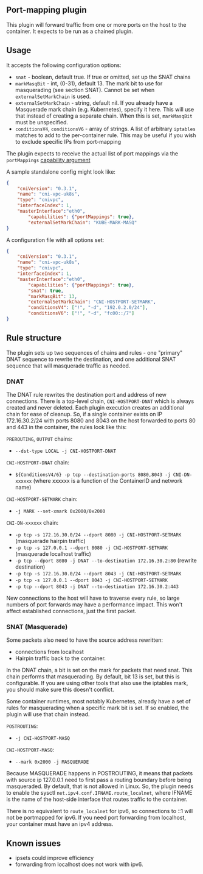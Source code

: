 ## Port-mapping plugin

This plugin will forward traffic from one or more ports on the host to the
container. It expects to be run as a chained plugin.

## Usage
It accepts the following configuration options:

* `snat` - boolean, default true. If true or omitted, set up the SNAT chains
* `markMasqBit` - int, (0-31), default 13. The mark bit to use for masquerading (see section SNAT). Cannot be set when `externalSetMarkChain` is used.
* `externalSetMarkChain` - string, default nil. If you already have a Masquerade mark chain (e.g. Kubernetes), specify it here. This will use that instead of creating a separate chain. When this is set, `markMasqBit` must be unspecified.
* `conditionsV4`, `conditionsV6` - array of strings. A list of arbitrary `iptables`
matches to add to the per-container rule. This may be useful if you wish to
exclude specific IPs from port-mapping

The plugin expects to receive the actual list of port mappings via the
`portMappings` [capability argument](https://github.com/containernetworking/cni/blob/master/CONVENTIONS.md)

A sample standalone config  might
look like:

```json
{
	"cniVersion": "0.3.1",
	"name": "cni-vpc-uk8s",
	"type": "cnivpc",
	"interfaceIndex": 1,
	"masterInterface":"eth0",
        "capabilities": {"portMappings": true},
        "externalSetMarkChain": "KUBE-MARK-MASQ"
}
```

A configuration file with all options set:
```json
{
	"cniVersion": "0.3.1",
	"name": "cni-vpc-uk8s",
	"type": "cnivpc",
	"interfaceIndex": 1,
	"masterInterface":"eth0",
        "capabilities": {"portMappings": true},
        "snat": true,
        "markMasqBit": 13,
        "externalSetMarkChain": "CNI-HOSTPORT-SETMARK",
        "conditionsV4": ["!", "-d", "192.0.2.0/24"],
        "conditionsV6": ["!", "-d", "fc00::/7"]
}
```



## Rule structure
The plugin sets up two sequences of chains and rules - one "primary" DNAT
sequence to rewrite the destination, and one additional SNAT sequence that
will masquerade traffic as needed.


### DNAT
The DNAT rule rewrites the destination port and address of new connections.
There is a top-level chain, `CNI-HOSTPORT-DNAT` which is always created and
never deleted. Each plugin execution creates an additional chain for ease
of cleanup. So, if a single container exists on IP 172.16.30.2/24 with ports
8080 and 8043 on the host forwarded to ports 80 and 443 in the container, the
rules look like this:

`PREROUTING`, `OUTPUT` chains:
- `--dst-type LOCAL -j CNI-HOSTPORT-DNAT`

`CNI-HOSTPORT-DNAT` chain:
- `${ConditionsV4/6} -p tcp --destination-ports 8080,8043 -j CNI-DN-xxxxxx` (where xxxxxx is a function of the ContainerID and network name)

`CNI-HOSTPORT-SETMARK` chain:
- `-j MARK --set-xmark 0x2000/0x2000`

`CNI-DN-xxxxxx` chain:
- `-p tcp -s 172.16.30.0/24 --dport 8080 -j CNI-HOSTPORT-SETMARK` (masquerade hairpin traffic)
- `-p tcp -s 127.0.0.1 --dport 8080 -j CNI-HOSTPORT-SETMARK` (masquerade localhost traffic)
- `-p tcp --dport 8080 -j DNAT --to-destination 172.16.30.2:80` (rewrite destination)
- `-p tcp -s 172.16.30.0/24 --dport 8043 -j CNI-HOSTPORT-SETMARK`
- `-p tcp -s 127.0.0.1 --dport 8043 -j CNI-HOSTPORT-SETMARK`
- `-p tcp --dport 8043 -j DNAT --to-destination 172.16.30.2:443`

New connections to the host will have to traverse every rule, so large numbers
of port forwards may have a performance impact. This won't affect established
connections, just the first packet.

### SNAT (Masquerade)
Some packets also need to have the source address rewritten:
* connections from localhost
* Hairpin traffic back to the container.

In the DNAT chain, a bit is set on the mark for packets that need snat. This
chain performs that masquerading. By default, bit 13 is set, but this is
configurable. If you are using other tools that also use the iptables mark,
you should make sure this doesn't conflict.

Some container runtimes, most notably Kubernetes, already have a set of rules
for masquerading when a specific mark bit is set. If so enabled, the plugin
will use that chain instead.

`POSTROUTING`:
- `-j CNI-HOSTPORT-MASQ`

`CNI-HOSTPORT-MASQ`:
- `--mark 0x2000 -j MASQUERADE`

Because MASQUERADE happens in POSTROUTING, it means that packets with source ip
127.0.0.1 need to first pass a routing boundary before being masqueraded. By
default, that is not allowed in Linux. So, the plugin needs to enable the sysctl
`net.ipv4.conf.IFNAME.route_localnet`, where IFNAME is the name of the host-side
interface that routes traffic to the container.

There is no equivalent to `route_localnet` for ipv6, so connections to ::1
will not be portmapped for ipv6. If you need port forwarding from localhost,
your container must have an ipv4 address.


## Known issues
- ipsets could improve efficiency
- forwarding from localhost does not work with ipv6.
